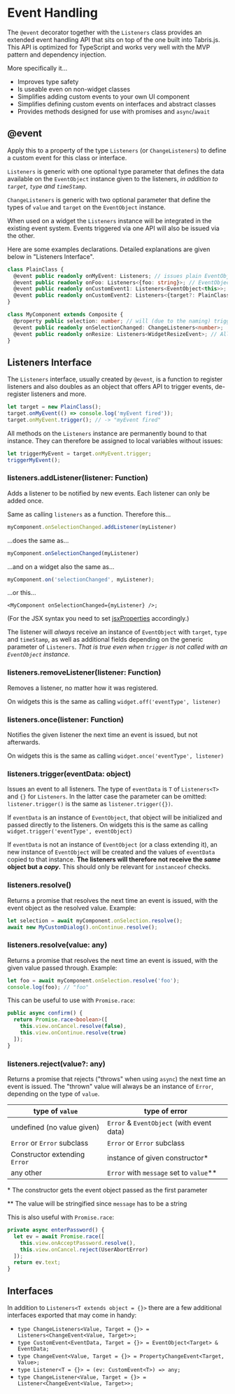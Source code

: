 # Event Handling

The `@event` decorator together with the `Listeners` class provides an extended event handling API that sits on top of the one built into Tabris.js. This API is optimized for TypeScript and works very well with the MVP pattern and dependency injection.

More specifically it...

* Improves type safety
* Is useable even on non-widget classes
* Simplifies adding custom events to your own UI component
* Simplifies defining custom events on interfaces and abstract classes
* Provides methods designed for use with promises and `async`/`await`

## @event

Apply this to a property of the type `Listeners` (or `ChangeListeners`) to define a custom event for this class or interface.

`Listeners` is generic with one optional type parameter that defines the data available on the `EventObject` instance given to the listeners, _in addition to `target`, `type` and `timeStamp`_.

`ChangeListeners` is generic with two optional parameter that define the types of `value` and `target` on the `EventObject` instance.

When used on a widget the `Listeners` instance will be integrated in the existing event system. Events triggered via one API will also be issued via the other.

Here are some examples declarations. Detailed explanations are given below in "Listeners Interface".

```ts
class PlainClass {
  @event public readonly onMyEvent: Listeners; // issues plain EventObject instances
  @event public readonly onFoo: Listeners<{foo: string}>; // EventObject with additional event data
  @event public readonly onCustomEvent1: Listeners<EventObject<this>>; // Sets type of `event.target` to `PlainClass`
  @event public readonly onCustomEvent2: Listeners<{target?: PlainClass}>; // almost the same, but more convenient to trigger
}

class MyComponent extends Composite {
  @property public selection: number; // will (due to the naming) trigger the event below:
  @event public readonly onSelectionChanged: ChangeListeners<number>;
  @event public readonly onResize: Listeners<WidgetResizeEvent>; // Allows use of the existing resize event
}
```

## Listeners Interface

The `Listeners` interface, usually created by `@event`, is a function to register listeners and also doubles as an object that offers API to trigger events, de-register listeners and more.

```ts
let target = new PlainClass();
target.onMyEvent(() => console.log('myEvent fired'));
target.onMyEvent.trigger(); // -> "myEvent fired"

```

All methods on the `Listeners` instance are permanently bound to that instance. They can therefore be assigned to local variables without issues:

```ts
let triggerMyEvent = target.onMyEvent.trigger;
triggerMyEvent();

```

### listeners.addListener(listener: Function)

Adds a listener to be notified by new events. Each listener can only be added once.

Same as calling `listeners` as a function. Therefore this...

```ts
myComponent.onSelectionChanged.addListener(myListener)
```
...does the same as...
```ts
myComponent.onSelectionChanged(myListener)
```
...and on a widget also the same as...
```ts
myComponent.on('selectionChanged', myListener);
```
...or this...
```tsx
<MyComponent onSelectionChanged={myListener} />;
```

(For the JSX syntax you need to set [jsxProperties](https://tabrisjs.com/documentation/latest/lang.html#jsx) accordingly.)

The listener will _always_ receive an instance of `EventObject` with `target`, `type` and `timeStamp`, as well as additional fields depending on the generic parameter of `Listeners`. _That is true even when `trigger` is not called with an `EventObject` instance._

### listeners.removeListener(listener: Function)

Removes a listener, no matter how it was registered.

On widgets this is the same as calling `widget.off('eventType', listener)`

### listeners.once(listener: Function)

Notifies the given listener the next time an event is issued, but not afterwards.

On widgets this is the same as calling `widget.once('eventType', listener)`

### listeners.trigger(eventData: object)

Issues an event to all listeners. The type of `eventData` is `T` of `Listeners<T>` and `{}` for `Listeners`. In the latter case the parameter can be omitted: `listener.trigger()` is the same as `listener.trigger({})`.

If `eventData` is an instance of `EventObject`, that object will be initialized and passed directly to the listeners. On widgets this is the same as calling `widget.trigger('eventType', eventObject)`

If `eventData` is not an instance of `EventObject` (or a class extending it), an new instance of `EventObject` will be created and the values of `eventData` copied to that instance. <b>The listeners will therefore not receive the _same_ object but a _copy_.</b> This should only be relevant for `instanceof` checks.


### listeners.resolve()

Returns a promise that resolves the next time an event is issued, with the event object as the resolved value. Example:

```ts
let selection = await myComponent.onSelection.resolve();
await new MyCustomDialog().onContinue.resolve();
```

### listeners.resolve(value: any)

Returns a promise that resolves the next time an event is issued, with the given value passed through. Example:

```ts
let foo = await myComponent.onSelection.resolve('foo');
console.log(foo); // "foo"
```

This can be useful to use with `Promise.race`:

```ts
public async confirm() {
  return Promise.race<boolean>([
    this.view.onCancel.resolve(false),
    this.view.onContinue.resolve(true)
  ]);
}
```

### listeners.reject(value?: any)

Returns a promise that rejects ("throws" when using `async`) the next time an event is issued. The "thrown" value will always be an instance of `Error`, depending on the type of `value`.

| type of `value`                   | type of error                             |
|-----------------------------------|-------------------------------------------|
| undefined (no value given)        | `Error` & `EventObject` (with event data) |
| `Error` or `Error` subclass       | `Error` or `Error` subclass               |
| Constructor extending `Error`     | instance of given constructor*            |
| any other                         | `Error` with `message` set to `value`**   |

\* The constructor gets the event object passed as the first parameter

\*\* The value will be stringified since `message` has to be a string

This is also useful with `Promise.race`:

```ts
private async enterPassword() {
  let ev = await Promise.race([
    this.view.onAcceptPassword.resolve(),
    this.view.onCancel.reject(UserAbortError)
  ]);
  return ev.text;
}
```

## Interfaces

In addition to `Listeners<T extends object = {}>` there are a few additional interfaces exported that may come in handy:

* `type ChangeListeners<Value, Target = {}> = Listeners<ChangeEvent<Value, Target>>;`
* `type CustomEvent<EventData, Target = {}> = EventObject<Target> & EventData;`
* `type ChangeEvent<Value, Target = {}> = PropertyChangeEvent<Target, Value>;`
* `type Listener<T = {}> = (ev: CustomEvent<T>) => any;`
* `type ChangeListener<Value, Target = {}> = Listener<ChangeEvent<Value, Target>>;`
